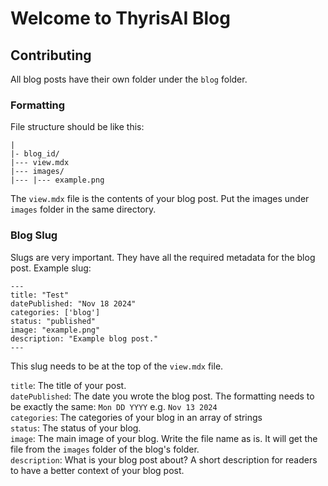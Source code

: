 # Welcome to ThyrisAI Blog

## Contributing

All blog posts have their own folder under the `blog` folder.

### Formatting

File structure should be like this:
```
|
|- blog_id/
|--- view.mdx
|--- images/
|--- |--- example.png
```

The `view.mdx` file is the contents of your blog post. Put the images under `images` folder in the same directory.

### Blog Slug

Slugs are very important. They have all the required metadata for the blog post. Example slug:

```
---
title: "Test"
datePublished: "Nov 18 2024"
categories: ['blog']
status: "published"
image: "example.png"
description: "Example blog post."
---
```

This slug needs to be at the top of the `view.mdx` file.

`title`: The title of your post.\
`datePublished`: The date you wrote the blog post. The formatting needs to be exactly the same: `Mon DD YYYY` e.g. `Nov 13 2024`\
`categories`: The categories of your blog in an array of strings\
`status`: The status of your blog.\
`image`: The main image of your blog. Write the file name as is. It will get the file from the `images` folder of the blog's folder.\
`description`: What is your blog post about? A short description for readers to have a better context of your blog post.
